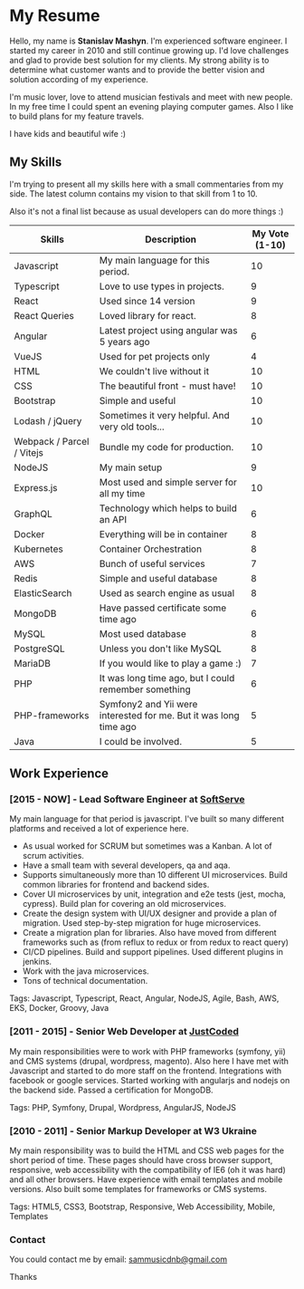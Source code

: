 # My Resume
Hello, my name is **Stanislav Mashyn**. I'm experienced software engineer. 
I started my career in 2010 and still continue growing up. 
I'd love challenges and glad to provide best solution for my clients. 
My strong ability is to determine what customer wants and to provide the better vision and solution according of my experience.

I'm music lover, love to attend musician festivals and meet with new people. 
In my free time I could spent an evening playing computer games. Also I like to build plans for my feature travels.

I have kids and beautiful wife :)

## My Skills

I'm trying to present all my skills here with a small commentaries from my side.
The latest column contains my vision to that skill from 1 to 10.

Also it's not a final list because as usual developers can do more things :)

| Skills                    | Description                                                       | My Vote (1-10) |
|---------------------------|-------------------------------------------------------------------|----------------|
| Javascript                | My main language for this period.                                 | 10             |
| Typescript                | Love to use types in projects.                                    | 9              |
| React                     | Used since 14 version                                             | 9              |
| React Queries             | Loved library for react.                                          | 8              |
| Angular                   | Latest project using angular was 5 years ago                      | 6              |
| VueJS                     | Used for pet projects only                                        | 4              |
| HTML                      | We couldn't live without it                                       | 10             |
| CSS                       | The beautiful front - must have!                                  | 10             |
| Bootstrap                 | Simple and useful                                                 | 10             |
| Lodash / jQuery           | Sometimes it very helpful. And very old tools...                  | 10             |
| Webpack / Parcel / Vitejs | Bundle my code for production.                                    | 10             |
| NodeJS                    | My main setup                                                     | 9              |
| Express.js                | Most used and simple server for all my time                       | 10             |
| GraphQL                   | Technology which helps to build an API                            | 6              |
| Docker                    | Everything will be in container                                   | 8              |
| Kubernetes                | Container Orchestration                                           | 8              |
| AWS                       | Bunch of useful services                                          | 7              |
| Redis                     | Simple and useful database                                        | 8              |
| ElasticSearch             | Used as search engine as usual                                    | 8              |
| MongoDB                   | Have passed certificate some time ago                             | 6              |
| MySQL                     | Most used database                                                | 8              |
| PostgreSQL                | Unless you don't like MySQL                                       | 8              |
| MariaDB                   | If you would like to play a game :)                               | 7              |
| PHP                       | It was long time ago, but I could remember something              | 6              |
| PHP-frameworks            | Symfony2 and Yii were interested for me. But it was long time ago | 5              |
| Java                      | I could be involved.                                              | 5              |

## Work Experience

### [2015 - NOW] - Lead Software Engineer at [SoftServe](https://www.softserveinc.com)
My main language for that period is javascript. I've built so many different platforms and received a lot of experience here.
* As usual worked for SCRUM but sometimes was a Kanban. A lot of scrum activities.
* Have a small team with several developers, qa and aqa.
* Supports simultaneously more than 10 different UI microservices. Build common libraries for frontend and backend sides.
* Cover UI microservices by unit, integration and e2e tests (jest, mocha, cypress). Build plan for covering an old microservices.
* Create the design system with UI/UX designer and provide a plan of migration. Used step-by-step migration for huge microservices.
* Create a migration plan for libraries. Also have moved from different frameworks such as (from reflux to redux or from redux to react query)
* CI/CD pipelines. Build and support pipelines. Used different plugins in jenkins.
* Work with the java microservices.
* Tons of technical documentation.

Tags: Javascript, Typescript, React, Angular, NodeJS, Agile, Bash, AWS, EKS, Docker, Groovy, Java 

### [2011 - 2015] - Senior Web Developer at [JustCoded](https://justcoded.com/)
My main responsibilities were to work with PHP frameworks (symfony, yii) and CMS systems (drupal, wordpress, magento).
Also here I have met with Javascript and started to do more staff on the frontend. 
Integrations with facebook or google services. Started working with angularjs and nodejs on the backend side.
Passed a certification for MongoDB.

Tags: PHP, Symfony, Drupal, Wordpress, AngularJS, NodeJS

### [2010 - 2011] - Senior Markup Developer at W3 Ukraine
My main responsibility was to build the HTML and CSS web pages for the short period of time.
These pages should have cross browser support, responsive, web accessibility with the compatibility of IE6 (oh it was hard) and all other browsers.
Have experience with email templates and mobile versions.
Also built some templates for frameworks or CMS systems.

Tags: HTML5, CSS3, Bootstrap, Responsive, Web Accessibility, Mobile, Templates

### Contact

You could contact me by email: [sammusicdnb@gmail.com](mailto:sammusicdnb@gmail.com)

Thanks
